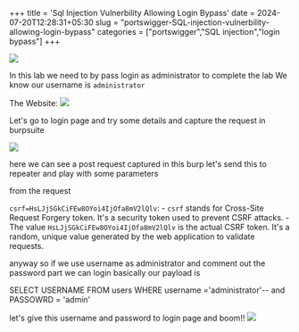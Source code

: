 +++
title = 'Sql Injection Vulnerbility Allowing Login Bypass'
date = 2024-07-20T12:28:31+05:30
slug = "portswigger-SQL-injection-vulnerbility-allowing-login-bypass"
categories = ["portswigger","SQL injection","login bypass"]
+++


![](https://drive.google.com/file/d/1ITtmA4K7Lxh2f2J3GQdxO3X_bWiyDYbQ/view?usp=sharing)

In this lab we need to by pass login as administrator to complete the lab 
We know our username is `administrator`

The Website:
![](https://drive.google.com/file/d/1QARwOBOCfTQK7vTIxzwQMo3WTgtHjanm/view?usp=sharing)

Let's go to login page and try some details and capture the request in burpsuite

![](https://drive.google.com/file/d/1ne9FINtj9Bl9-X89oKIpAQOOXc__v0mc/view?usp=sharing)

here we can see a post request captured in this burp let's send this to repeater and play with some parameters

from the request 

`csrf=HsLJjSGkCiFEw8OYoi4IjOfa8mV2lQlv`:
    - `csrf` stands for Cross-Site Request Forgery token. It's a security token used to prevent CSRF attacks.
    - The value `HsLJjSGkCiFEw8OYoi4IjOfa8mV2lQlv` is the actual CSRF token. It's a random, unique value generated by the web application to validate requests.

anyway so if we use username as administrator and comment out the password part we can login basically our payload is

SELECT USERNAME FROM users WHERE username ='administrator'-- and PASSOWRD = 'admin'

let's give this username and password to login page and boom!!
![](https://drive.google.com/file/d/1uyp3nJvlfrX2TNV8rYLoepfB-r_x92zR/view?usp=sharing)
